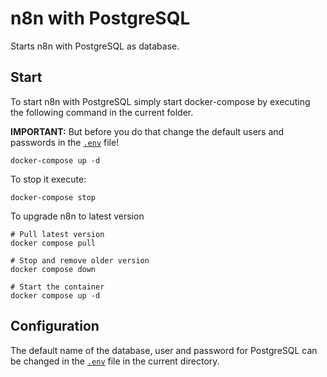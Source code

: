 # n8n with PostgreSQL

Starts n8n with PostgreSQL as database.

## Start

To start n8n with PostgreSQL simply start docker-compose by executing the following
command in the current folder.

**IMPORTANT:** But before you do that change the default users and passwords in the [`.env`](.env) file!

```
docker-compose up -d
```

To stop it execute:

```
docker-compose stop
```

To upgrade n8n to latest version
```
# Pull latest version
docker compose pull

# Stop and remove older version
docker compose down

# Start the container
docker compose up -d
```

## Configuration

The default name of the database, user and password for PostgreSQL can be changed in the [`.env`](.env) file in the current directory.

